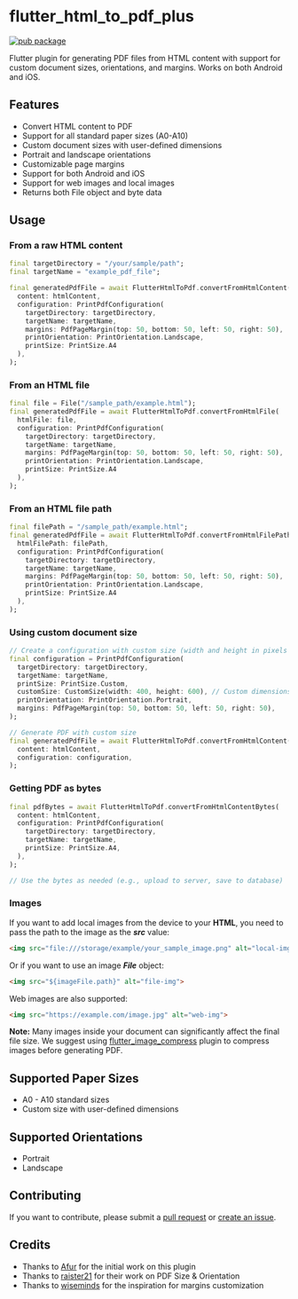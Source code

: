 # flutter_html_to_pdf_plus

[![pub package](https://img.shields.io/pub/v/flutter_html_to_pdf_plus.svg)](https://pub.dartlang.org/packages/flutter_html_to_pdf_plus)

Flutter plugin for generating PDF files from HTML content with support for custom document sizes, orientations, and margins. Works on both Android and iOS.

## Features

- Convert HTML content to PDF
- Support for all standard paper sizes (A0-A10)
- Custom document sizes with user-defined dimensions
- Portrait and landscape orientations
- Customizable page margins
- Support for both Android and iOS
- Support for web images and local images
- Returns both File object and byte data

## Usage

### From a raw HTML content

```dart 
final targetDirectory = "/your/sample/path";
final targetName = "example_pdf_file";

final generatedPdfFile = await FlutterHtmlToPdf.convertFromHtmlContent(
  content: htmlContent, 
  configuration: PrintPdfConfiguration(
    targetDirectory: targetDirectory, 
    targetName: targetName,
    margins: PdfPageMargin(top: 50, bottom: 50, left: 50, right: 50),
    printOrientation: PrintOrientation.Landscape,
    printSize: PrintSize.A4
  ),
);
```

### From an HTML file
```dart
final file = File("/sample_path/example.html");
final generatedPdfFile = await FlutterHtmlToPdf.convertFromHtmlFile(
  htmlFile: file,
  configuration: PrintPdfConfiguration(
    targetDirectory: targetDirectory, 
    targetName: targetName,
    margins: PdfPageMargin(top: 50, bottom: 50, left: 50, right: 50),
    printOrientation: PrintOrientation.Landscape,
    printSize: PrintSize.A4
  ),
);
```

### From an HTML file path
```dart
final filePath = "/sample_path/example.html";
final generatedPdfFile = await FlutterHtmlToPdf.convertFromHtmlFilePath(
  htmlFilePath: filePath,
  configuration: PrintPdfConfiguration(
    targetDirectory: targetDirectory, 
    targetName: targetName,
    margins: PdfPageMargin(top: 50, bottom: 50, left: 50, right: 50),
    printOrientation: PrintOrientation.Landscape,
    printSize: PrintSize.A4
  ),
);
```

### Using custom document size

```dart
// Create a configuration with custom size (width and height in pixels at 72 PPI)
final configuration = PrintPdfConfiguration(
  targetDirectory: targetDirectory,
  targetName: targetName,
  printSize: PrintSize.Custom,
  customSize: CustomSize(width: 400, height: 600), // Custom dimensions in pixels (72 PPI)
  printOrientation: PrintOrientation.Portrait,
  margins: PdfPageMargin(top: 50, bottom: 50, left: 50, right: 50),
);

// Generate PDF with custom size
final generatedPdfFile = await FlutterHtmlToPdf.convertFromHtmlContent(
  content: htmlContent,
  configuration: configuration,
);
```

### Getting PDF as bytes

```dart
final pdfBytes = await FlutterHtmlToPdf.convertFromHtmlContentBytes(
  content: htmlContent,
  configuration: PrintPdfConfiguration(
    targetDirectory: targetDirectory,
    targetName: targetName,
    printSize: PrintSize.A4,
  ),
);

// Use the bytes as needed (e.g., upload to server, save to database)
```

### Images
If you want to add local images from the device to your **HTML**, you need to pass the path to the image as the ***src*** value:

```html
<img src="file:///storage/example/your_sample_image.png" alt="local-img">
```

Or if you want to use an image ***File*** object:
```html
<img src="${imageFile.path}" alt="file-img">
```

Web images are also supported:
```html
<img src="https://example.com/image.jpg" alt="web-img">
```

**Note:** Many images inside your document can significantly affect the final file size. We suggest using [flutter_image_compress](https://github.com/OpenFlutter/flutter_image_compress) plugin to compress images before generating PDF.

## Supported Paper Sizes

- A0 - A10 standard sizes
- Custom size with user-defined dimensions

## Supported Orientations

- Portrait
- Landscape

## Contributing

If you want to contribute, please submit a [pull request](https://github.com/originoss/flutter_html_to_pdf_plus/pulls) or [create an issue](https://github.com/originoss/flutter_html_to_pdf_plus/issues).

## Credits

- Thanks to [Afur](https://github.com/afur) for the initial work on this plugin
- Thanks to [raister21](https://github.com/raister21) for their work on PDF Size & Orientation
- Thanks to [wiseminds](https://github.com/wiseminds) for the inspiration for margins customization